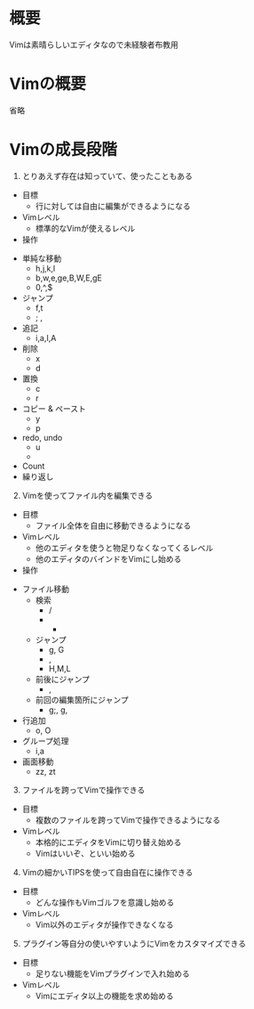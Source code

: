 # 概要

Vimは素晴らしいエディタなので未経験者布教用

# Vimの概要

省略

# Vimの成長段階

1. とりあえず存在は知っていて、使ったこともある
  * 目標
    - 行に対しては自由に編集ができるようになる
  * Vimレベル
    - 標準的なVimが使えるレベル
  * 操作
  - 単純な移動
    - h,j,k,l
    - b,w,e,ge,B,W,E,gE
    - 0,^,$
  - ジャンプ
    - f,t
    - ; ,
  - 追記
    - i,a,I,A
  - 削除
    - x
    - d
  - 置換
    - c
    - r
  - コピー & ペースト
    - y
    - p
  - redo, undo
    - u
    - <Ctrl-r>
  - Count
  - 繰り返し
2. Vimを使ってファイル内を編集できる
  * 目標
    - ファイル全体を自由に移動できるようになる
  * Vimレベル
    - 他のエディタを使うと物足りなくなってくるレベル
    - 他のエディタのバインドをVimにし始める
  * 操作
  - ファイル移動
    - 検索
      - /
      - *
    - ジャンプ
      - g, G
      - <Ctrl-F>, <Ctrl-B>
      - H,M,L
    - 前後にジャンプ
      - <Ctrl-o>, <Ctrl-i>
    - 前回の編集箇所にジャンプ
      - g;, g,
  - 行追加
    - o, O
  - グループ処理
    - i,a
  - 画面移動
    - zz, zt
3. ファイルを跨ってVimで操作できる
  * 目標
    - 複数のファイルを跨ってVimで操作できるようになる
  * Vimレベル
    - 本格的にエディタをVimに切り替え始める
    - Vimはいいぞ、といい始める
4. Vimの細かいTIPSを使って自由自在に操作できる
  * 目標
    - どんな操作もVimゴルフを意識し始める
  * Vimレベル
    - Vim以外のエディタが操作できなくなる
5. プラグイン等自分の使いやすいようにVimをカスタマイズできる
  * 目標
    - 足りない機能をVimプラグインで入れ始める
  * Vimレベル
    - Vimにエディタ以上の機能を求め始める
